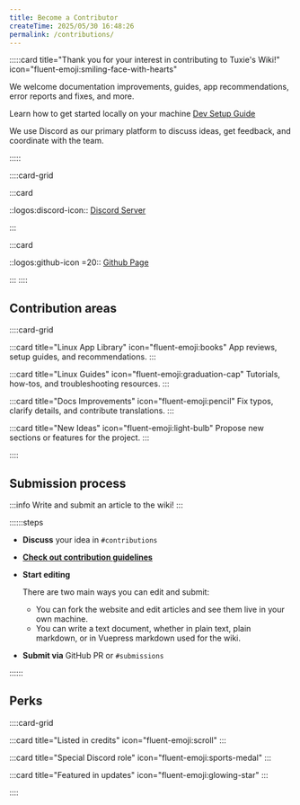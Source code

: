 ```yaml
---
title: Become a Contributor
createTime: 2025/05/30 16:48:26
permalink: /contributions/
---
```


:::::card title="Thank you for your interest in contributing to Tuxie's Wiki!" icon="fluent-emoji:smiling-face-with-hearts"

We welcome documentation improvements, guides, app recommendations, error reports and fixes, and more.

Learn how to get started locally on your machine [Dev Setup Guide](../../hidden/dev-setup-guide.md)

We use Discord as our primary platform to discuss ideas, get feedback, and coordinate with the team.

:::::

::::card-grid

:::card

::logos:discord-icon:: [Discord Server](https://discord.gg/WkeNeu8NGt)

:::

:::card

::logos:github-icon =20:: [Github Page](https://github.com/tuxies-wiki-team/tuxies-wiki)

:::
::::

## **Contribution areas**

::::card-grid

:::card title="Linux App Library" icon="fluent-emoji:books"
App reviews, setup guides, and recommendations.
:::

:::card title="Linux Guides" icon="fluent-emoji:graduation-cap"
Tutorials, how-tos, and troubleshooting resources.
:::

:::card title="Docs Improvements" icon="fluent-emoji:pencil"
Fix typos, clarify details, and contribute translations.
:::

:::card title="New Ideas" icon="fluent-emoji:light-bulb"
Propose new sections or features for the project.
:::

::::

## **Submission proces**s

:::info Write and submit an article to the wiki!
:::

::::::steps

- **Discuss** your idea in `#contributions`

- [**Check out contribution guidelines**](./guidelines.md)

- **Start editing**

  There are two main ways you can edit and submit:

  - You can fork the website and edit articles and see them live in your own machine.
  - You can write a text document, whether in plain text, plain markdown, or in Vuepress markdown used for the wiki.

- **Submit via** GitHub PR or `#submissions`

::::::

## **Perks**

::::card-grid

:::card title="Listed in credits" icon="fluent-emoji:scroll"
:::

:::card title="Special Discord role" icon="fluent-emoji:sports-medal"
:::

:::card title="Featured in updates" icon="fluent-emoji:glowing-star"
:::

::::
